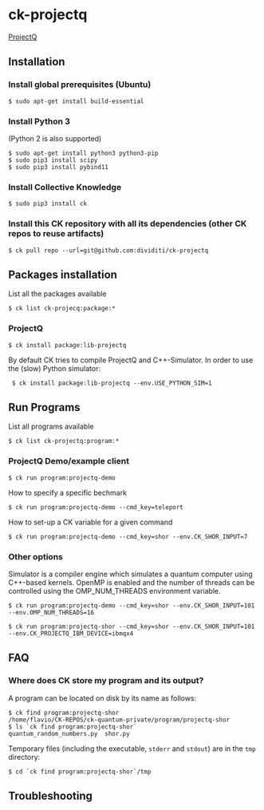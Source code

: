 # ck-projectq


[ProjectQ](https://projectq.ch/)


## Installation 

### Install global prerequisites (Ubuntu)

```
$ sudo apt-get install build-essential
```


### Install Python 3 
(Python 2 is also supported)

```
$ sudo apt-get install python3 python3-pip
$ sudo pip3 install scipy
$ sudo pip3 install pybind11
```

### Install Collective Knowledge

```
$ sudo pip3 install ck
```




### Install this CK repository with all its dependencies (other CK repos to reuse artifacts)
```
$ ck pull repo --url=git@github.com:dividiti/ck-projectq
```


## Packages installation

List all the packages available 

```
$ ck list ck-projecq:package:*
```

### ProjectQ

```
$ ck install package:lib-projectq
```

By default CK tries to compile ProjectQ and C++-Simulator. In order to use the (slow) Python simulator:

```
 $ ck install package:lib-projectq --env.USE_PYTHON_SIM=1
```

## Run Programs 

List all programs available 
```
$ ck list ck-projectq:program:*
```


### ProjectQ Demo/example client

```
$ ck run program:projectq-demo
```

How to specify a specific bechmark

``` 
$ ck run program:projectq-demo --cmd_key=teleport
```

How to set-up a CK variable for a given command

```
$ ck run program:projectq-demo --cmd_key=shor --env.CK_SHOR_INPUT=7
```
### Other options 

Simulator is a compiler engine which simulates a quantum computer using C++-based kernels.
OpenMP is enabled and the number of threads can be controlled using the OMP_NUM_THREADS environment variable.


```
$ ck run program:projectq-demo --cmd_key=shor --env.CK_SHOR_INPUT=101 --env.OMP_NUM_THREADS=16
```

```
$ ck run program:projectq-shor --cmd_key=shor --env.CK_SHOR_INPUT=101 --env.CK_PROJECTQ_IBM_DEVICE=ibmqx4
```

## FAQ

### Where does CK store my program and its output?

A program can be located on disk by its name as follows:
```
$ ck find program:projectq-shor
/home/flavio/CK-REPOS/ck-quantum-private/program/projectq-shor
$ ls `ck find program:projectq-shor`
quantum_random_numbers.py  shor.py
```

Temporary files (including the executable, `stderr` and `stdout`) are in the `tmp` directory:
```
$ cd `ck find program:projectq-shor`/tmp
```

## Troubleshooting
